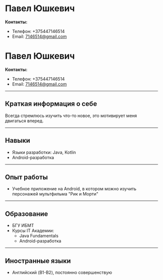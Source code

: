 # Павел Юшкевич

**Контакты:**
- Телефон: +375447146514
- Email: 7146514@gmail.com

# Павел Юшкевич

**Контакты:**
- Телефон: +375447146514
- Email: 7146514@gmail.com

---

## Краткая информация о себе

Всегда стремлюсь изучить что-то новое, это мотивирует меня двигаться вперед.

---

## Навыки

- Языки разработки: Java, Kotlin
- Android-разработка

---

## Опыт работы

- Учебное приложение на Android, в котором можно изучить персонажей мультфильма "Рик и Морти"

---

## Образование

- БГУ ИБМТ
- Курсы IT Академии:
  - Java Fundamentals
  - Android-разработка

---

## Иностранные языки

- Английский (B1-B2), постоянно совершенствую
